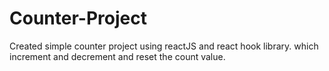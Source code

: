 # Counter-Project
Created simple counter project using reactJS and react hook library.
which increment and decrement and reset the count value.
